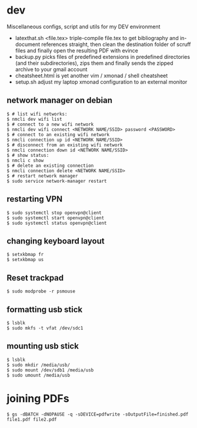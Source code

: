 # dev
Miscellaneous configs, script and utils for my DEV environment

* latexthat.sh <file.tex> triple-compile file.tex to get bibliography and
in-document references straight, then clean the destination folder of scruff
files and finally open the resulting PDF with evince
* backup.py picks files of predefined extensions in predefined directories
(and their subdirectories), zips them and finally sends the zipped archive
to your gmail account
* cheatsheet.html is yet another vim / xmonad / shell cheatsheet
* setup.sh adjust my laptop xmonad configuration to an external monitor

## network manager on debian

```
$ # list wifi networks:
$ nmcli dev wifi list
$ # connect to a new wifi network
$ nmcli dev wifi connect <NETWORK NAME/SSID> password <PASSWORD>
$ # connect to an existing wifi network
$ nmcli connection up id <NETWORK NAME/SSID>
$ # disconnect from an existing wifi network
$ nmcli connection down id <NETWORK NAME/SSID>
$ # show status:
$ nmcli c show
$ # delete an existing connection
$ nmcli connection delete <NETWORK NAME/SSID>
$ # restart network manager
$ sudo service network-manager restart
```

## restarting VPN

```
$ sudo systemctl stop openvpn@client
$ sudo systemctl start openvpn@client
$ sudo systemctl status openvpn@client
```

## changing keyboard layout

```
$ setxkbmap fr
$ setxkbmap us
```

## Reset trackpad

```
$ sudo modprobe -r psmouse
```

## formatting usb stick
```
$ lsblk
$ sudo mkfs -t vfat /dev/sdc1
```

## mounting usb stick

```
$ lsblk
$ sudo mkdir /media/usb/
$ sudo mount /dev/sdb1 /media/usb
$ sudo umount /media/usb
```

# joining PDFs
```
$ gs -dBATCH -dNOPAUSE -q -sDEVICE=pdfwrite -sOutputFile=finished.pdf file1.pdf file2.pdf
```
